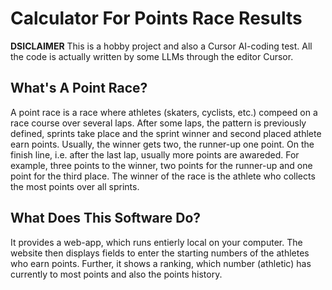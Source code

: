 # Calculator For Points Race Results

**DSICLAIMER** This is a hobby project and also a Cursor AI-coding test. All the code is actually written by some LLMs through the editor Cursor.

## What's A Point Race?

A point race is a race where athletes (skaters, cyclists, etc.) compeed on a race course over several laps. 
After some laps, the pattern is previously defined, sprints take place and the sprint winner and second placed athlete earn points.
Usually, the winner gets two, the runner-up one point.
On the finish line, i.e. after the last lap, usually more points are awareded.
For example, three points to the winner, two points for the runner-up and one point for the third place.
The winner of the race is the athlete who collects the most points over all sprints.

## What Does This Software Do?

It provides a web-app, which runs entierly local on your computer.
The website then displays fields to enter the starting numbers of the athletes who earn points.
Further, it shows a ranking, which number (athletic) has currently to most points and also the points history.
